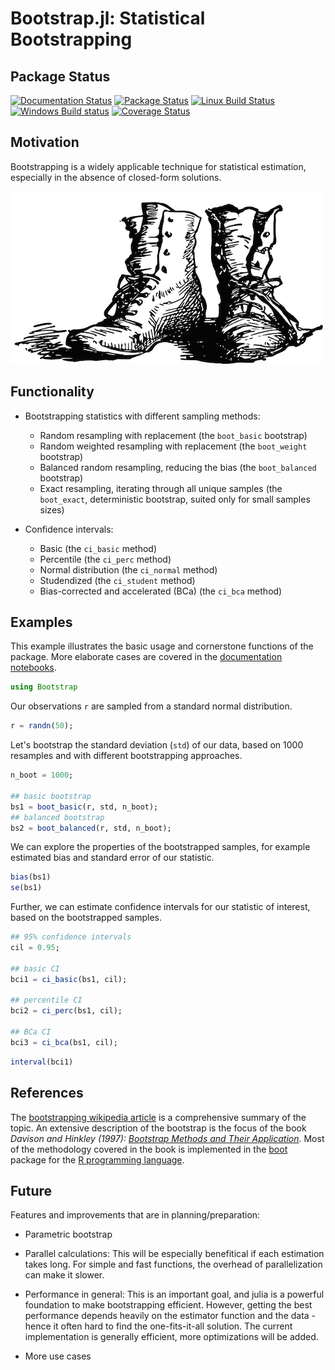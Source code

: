 # Bootstrap.jl: Statistical Bootstrapping

## Package Status

[![Documentation Status](https://readthedocs.org/projects/bootstrapjl/badge/?version=release)](http://bootstrapjl.readthedocs.org/en/release/)
[![Package Status](http://pkg.julialang.org/badges/Bootstrap_release.svg)](http://pkg.julialang.org/?pkg=Bootstrap&ver=release)
[![Linux Build Status](https://travis-ci.org/julian-gehring/Bootstrap.jl.svg?branch=release)](https://travis-ci.org/julian-gehring/Bootstrap.jl)
[![Windows Build status](https://ci.appveyor.com/api/projects/status/859sj436an6ikoey/branch/release?svg=true)](https://ci.appveyor.com/project/julian-gehring/bootstrap-jl/branch/release)
[![Coverage Status](http://codecov.io/github/julian-gehring/Bootstrap.jl/coverage.svg?branch=release)](http://codecov.io/github/julian-gehring/Bootstrap.jl?branch=release)


## Motivation

Bootstrapping is a widely applicable technique for statistical estimation,
especially in the absence of closed-form solutions.

![img](doc/bootstraps.png)


## Functionality

- Bootstrapping statistics with different sampling methods:
  - Random resampling with replacement (the `boot_basic` bootstrap)
  - Random weighted resampling with replacement (the `boot_weight` bootstrap)
  - Balanced random resampling, reducing the bias (the `boot_balanced` bootstrap)
  - Exact resampling, iterating through all unique samples (the `boot_exact`,
    deterministic bootstrap, suited only for small samples sizes)

- Confidence intervals:
  - Basic (the `ci_basic` method)
  - Percentile (the `ci_perc` method)
  - Normal distribution (the `ci_normal` method)
  - Studendized (the `ci_student` method)
  - Bias-corrected and accelerated (BCa) (the `ci_bca` method)


## Examples

This example illustrates the basic usage and cornerstone functions of the package.
More elaborate cases are covered in the [documentation notebooks](doc/notebooks.md).

```julia
using Bootstrap
```

Our observations `r` are sampled from a standard normal distribution.

```julia
r = randn(50);
```

Let's bootstrap the standard deviation (`std`) of our data, based on 1000
resamples and with different bootstrapping approaches.

```julia
n_boot = 1000;

## basic bootstrap
bs1 = boot_basic(r, std, n_boot);
## balanced bootstrap
bs2 = boot_balanced(r, std, n_boot);
```

We can explore the properties of the bootstrapped samples, for example estimated
bias and standard error of our statistic.

```julia
bias(bs1)
se(bs1)
```

Further, we can estimate confidence intervals for our statistic of interest,
based on the bootstrapped samples.

```julia
## 95% confidence intervals
cil = 0.95;

## basic CI
bci1 = ci_basic(bs1, cil);

## percentile CI
bci2 = ci_perc(bs1, cil);

## BCa CI
bci3 = ci_bca(bs1, cil);
```

```julia
interval(bci1)
```


## References

The [bootstrapping wikipedia article](https://en.wikipedia.org/wiki/Bootstrapping_(statistics))
is a comprehensive summary of the topic.  An extensive description of the
bootstrap is the focus of the book *Davison and Hinkley (1997):
[Bootstrap Methods and Their Application](http://statwww.epfl.ch/davison/BMA/)*.
Most of the methodology covered in the book is implemented in the
[boot](http://cran.r-project.org/web/packages/boot/index.html) package for the
[R programming language](http://www.r-project.org/).


## Future

Features and improvements that are in planning/preparation:

- Parametric bootstrap

- Parallel calculations: This will be especially benefitical if each estimation
  takes long.  For simple and fast functions, the overhead of parallelization
  can make it slower.

- Performance in general: This is an important goal, and julia is a powerful
  foundation to make bootstrapping efficient.  However, getting the best
  performance depends heavily on the estimator function and the data - hence it
  often hard to find the one-fits-it-all solution.  The current implementation
  is generally efficient, more optimizations will be added.

- More use cases
